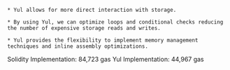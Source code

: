     * Yul allows for more direct interaction with storage.
    
    * By using Yul, we can optimize loops and conditional checks reducing the number of expensive storage reads and writes.
    
    * Yul provides the flexibility to implement memory management techniques and inline assembly optimizations.

Solidity Implementation: 84,723 gas
Yul Implementation: 44,967 gas
